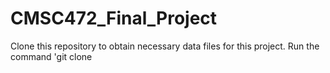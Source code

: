# CMSC472_Final_Project

Clone this repository to obtain necessary data files for this project. Run the command 'git clone 
